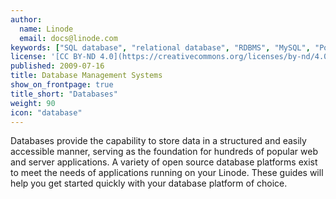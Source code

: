 ```yaml
---
author:
  name: Linode
  email: docs@linode.com
keywords: ["SQL database", "relational database", "RDBMS", "MySQL", "Postgresql", "nosql", "mongodb", "couchdb", ""]
license: '[CC BY-ND 4.0](https://creativecommons.org/licenses/by-nd/4.0)'
published: 2009-07-16
title: Database Management Systems
show_on_frontpage: true
title_short: "Databases"
weight: 90
icon: "database"
---
```


Databases provide the capability to store data in a structured and easily accessible manner, serving as the foundation for hundreds of popular web and server applications. A variety of open source database platforms exist to meet the needs of applications running on your Linode. These guides will help you get started quickly with your database platform of choice.
